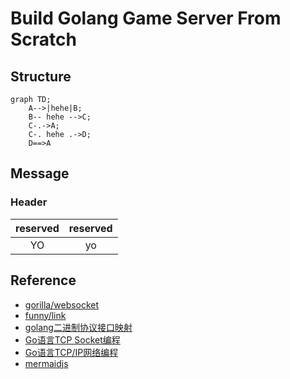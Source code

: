 # Build Golang Game Server From Scratch

## Structure
```mermaid
graph TD;
    A-->|hehe|B;
    B-- hehe -->C;
    C-.->A;
    C-. hehe .->D;
    D==>A
```

## Message

### Header
| reserved | reserved |
| :--------: | :--------: |
|     YO     |     yo      |

## Reference
* [gorilla/websocket](https://github.com/gorilla/websocket)
* [funny/link](https://github.com/funny/link)
* [golang二进制协议接口映射](https://segmentfault.com/a/1190000008471015)
* [Go语言TCP Socket编程](https://tonybai.com/2015/11/17/tcp-programming-in-golang/)
* [Go语言TCP/IP网络编程](https://segmentfault.com/a/1190000014733620)
* [mermaidjs](https://mermaidjs.github.io/)